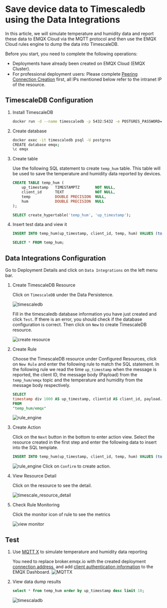# Save device data to Timescaledb using the Data Integrations

In this article, we will simulate temperature and humidity data and report these data to EMQX Cloud via the MQTT protocol and then use the EMQX Cloud rules engine to dump the data into TimescaleDB.

Before you start, you need to complete the following operations:

* Deployments have already been created on EMQX Cloud (EMQX Cluster).
* For professional deployment users: Please complete [Peering Connection Creation](../deployments/vpc_peering.md) first, all IPs mentioned below refer to the intranet IP of the resource.

## TimescaleDB Configuration

1. Install TimescaleDB
   ```bash
   docker run -d --name timescaledb -p 5432:5432 -e POSTGRES_PASSWORD=password timescale/timescaledb:1.7.4-pg12
   ```

2. Create database
   ```bash
   docker exec -it timescaledb psql -U postgres
   CREATE database emqx;
   \c emqx
   ```

3. Create table

   Use the following SQL statement to create `temp_hum` table. This table will be used to save the temperature and humidity data reported by devices.
   ```sql
   CREATE TABLE temp_hum (
       up_timestamp   TIMESTAMPTZ       NOT NULL,
       client_id      TEXT              NOT NULL,
       temp           DOUBLE PRECISION  NULL,
       hum            DOUBLE PRECISION  NULL
   );

   SELECT create_hypertable('temp_hum', 'up_timestamp');
   ```

4. Insert test data and view it
   ```sql
   INSERT INTO temp_hum(up_timestamp, client_id, temp, hum) VALUES (to_timestamp(1603963414), 'temp_hum-001', 19.1, 55);

   SELECT * FROM temp_hum;
   ```

## Data Integrations Configuration

Go to Deployment Details and click on `Data Integrations` on the left menu bar.

1. Create TimescaleDB Resource
   
   Click on `TimescaleDB` under the Data Persistence.

   ![timescaledb](./_assets/timescaledb.png)
 
   Fill in the timescaledb database information you have just created and click `Test`. If there is an error, you should check if the database configuration is correct. Then click on `New` to create TimescaleDB resource.

   ![create resource](./_assets/timescaledb_create_resource.png)

2. Create Rule

   Choose the TimescaleDB resource under Configured Resources, click on `New Rule` and enter the following rule to match the SQL statement. In the following rule we read the time `up_timestamp` when the message is reported, the client ID, the message body (Payload) from the `temp_hum/emqx` topic and the temperature and humidity from the message body respectively.

   ```sql
   SELECT 
   timestamp div 1000 AS up_timestamp, clientid AS client_id, payload.temp AS temp, payload.hum AS hum
   FROM
   "temp_hum/emqx"
   ```
   ![rule_engine](./_assets/timescaledb_new_rule.png)

3. Create Action

   Click on the `Next` button in the bottom to enter action view. Select the resource created in the first step and enter the following data to insert into the SQL template.

   ```sql
   INSERT INTO temp_hum(up_timestamp, client_id, temp, hum) VALUES (to_timestamp(${up_timestamp}), ${client_id}, ${temp}, ${hum})
   ```
   ![rule_engine](./_assets/timescaledb_new_action.png)
   Click on `Confirm` to create action.

4. View Resource Detail

   Click on the resource to see the detail.

   ![timescale_resource_detail](./_assets/timescaledb_resource_detail.png)


5. Check Rule Monitoring

   Click the monitor icon of rule to see the metrics

   ![view monitor](./_assets/timescaledb_monitor.png)

## Test

1. Use [MQTT X](https://mqttx.app/) to simulate temperature and humidity data reporting

   You need to replace broker.emqx.io with the created deployment [connection address](../deployments/view_deployment.md), and add [client authentication information](../deployments/auth.md) to the EMQX Dashboard.
   ![MQTTX](./_assets/mqttx_publish.png)

2. View data dump results

   ```sql
   select * from temp_hum order by up_timestamp desc limit 10;
   ```
   ![timescaladb](./_assets/timescaledb_query_result.png)

